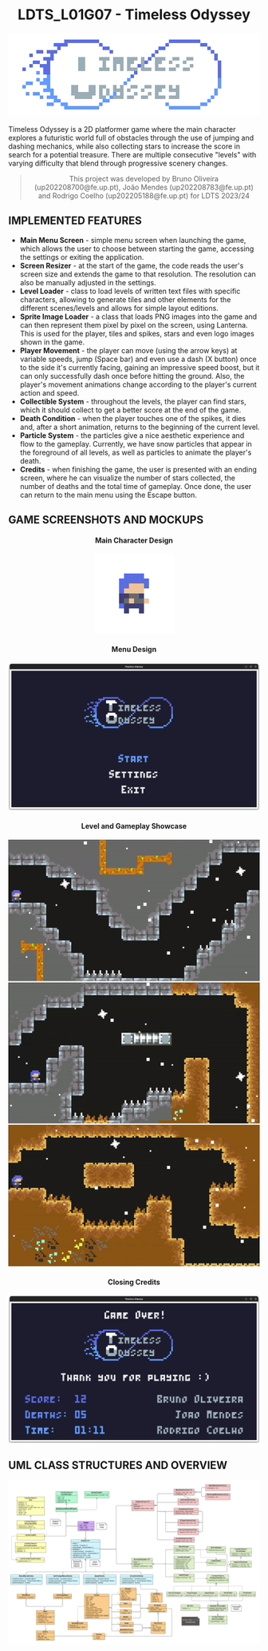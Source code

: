 <h1 align="center">
  LDTS_L01G07 - Timeless Odyssey
</h1>

<p align="center">
<img src="./docs/resources/mockups/logo.png"/>
</p>

Timeless Odyssey is a 2D platformer game where the main character explores a futuristic world full of obstacles through the use of jumping and dashing mechanics, while also collecting stars to increase the score in search for a potential treasure. There are multiple consecutive "levels" with varying difficulty that blend through progressive scenery changes.

><p align="center">
>This project was developed by Bruno Oliveira (up202208700@fe.up.pt), João Mendes (up202208783@fe.up.pt) and Rodrigo Coelho (up202205188@fe.up.pt) for LDTS 2023/24
></p>

## IMPLEMENTED FEATURES

- **Main Menu Screen** - simple menu screen when launching the game, which allows the user to choose between starting the game, accessing the settings or exiting the application.
- **Screen Resizer** - at the start of the game, the code reads the user's screen size and extends the game to that resolution. The resolution can also be manually adjusted in the settings.
- **Level Loader** - class to load levels of written text files with specific characters, allowing to generate tiles and other elements for the different scenes/levels and allows for simple layout editions.
- **Sprite Image Loader** - a class that loads PNG images into the game and can then represent them pixel by pixel on the screen, using Lanterna. This is used for the player, tiles and spikes, stars and even logo images shown in the game.
- **Player Movement** - the player can move (using the arrow keys) at variable speeds, jump (Space bar) and even use a dash (X button) once to the side it's currently facing, gaining an impressive speed boost, but it can only successfully dash once before hitting the ground. Also, the player's movement animations change according to the player's current action and speed.
- **Collectible System** - throughout the levels, the player can find stars, which it should collect to get a better score at the end of the game.
- **Death Condition** - when the player touches one of the spikes, it dies and, after a short animation, returns to the beginning of the current level.
- **Particle System** - the particles give a nice aesthetic experience and flow to the gameplay. Currently, we have snow particles that appear in the foreground of all levels, as well as particles to animate the player's death.
- **Credits** - when finishing the game, the user is presented with an ending screen, where he can visualize the number of stars collected, the number of deaths and the total time of gameplay. Once done, the user can return to the main menu using the Escape button.

## GAME SCREENSHOTS AND MOCKUPS

[comment]: <> (Character Design)

<h4 align="center">
  Main Character Design
</h4>

<p align="center">
<img src="docs/resources/mockups/run.gif">
</p>

[comment]: <> (Menu Design)

<h4 align="center">
  Menu Design
</h4>

<p align="center">
  <img src="docs/resources/screenshots/timeless_odyssey_menu.png"/>
</p>

[comment]: <> (Level Showcase)

<h4 align="center">
  Level and Gameplay Showcase
</h4>

<p align="center">
  <img src="docs/resources/screenshots/level_showcase_1.gif">
  <img src="docs/resources/screenshots/level_showcase_2.gif">
  <img src="docs/resources/screenshots/level_showcase_3.gif">
</p>

[comment]: <> (Credits Screen)

<h4 align="center">
  Closing Credits
</h4>

<p align="center">
  <img src="docs/resources/screenshots/timeless_odyssey_credits.png"/>
</p>


[comment]: <> (General UML Structure)

## UML CLASS STRUCTURES AND OVERVIEW

<p align="center">
  <img src="docs/resources/uml/class/structure.png"/>
</p>